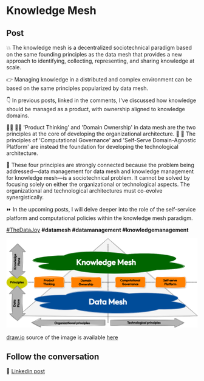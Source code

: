 # Knowledge Mesh

## Post
💥 The knowledge mesh is a decentralized sociotechnical paradigm based on the same founding principles as the data mesh that provides a new approach to identifying, collecting, representing, and sharing knowledge at scale.

👉 Managing knowledge in a distributed and complex environment can be based on the same principles popularized by data mesh.

👇 In previous posts, linked in the comments, I've discussed how knowledge should be managed as a product, with ownership aligned to knowledge domains.

👨‍🍳 👩‍🍳 'Product Thinking' and 'Domain Ownership' in data mesh are the two principles at the core of developing the organizational architecture. 
🥄 🔪 The principles of 'Computational Governance' and 'Self-Serve Domain-Agnostic Platform' are instead the foundation for developing the technological architecture. 

🔁 These four principles are strongly connected because the problem being addressed—data management for data mesh and knowledge management for knowledge mesh—is a sociotechnical problem. It cannot be solved by focusing solely on either the organizational or technological aspects. The organizational and technological architectures must co-evolve synergistically.

⏩ In the upcoming posts, I will delve deeper into the role of the self-service platform and computational policies within the knowledge mesh paradigm.

[#TheDataJoy](https://www.linkedin.com/feed/hashtag/?keywords=thedatajoy) **#datamesh #datamanagement #knowledgemanagement**

![2024-P019-composability.png](/images/2024/2024-P052-knowledge-mesh.png)

[draw.io](https://app.diagrams.net/) source of the image is available [here](/images/2024/2024.drawio) 

## Follow the conversation

🔵 [Linkedin post](https://www.linkedin.com/posts/andreagioia_thedatajoy-datamesh-datamanagement-activity-7238922333619404800-agof)
